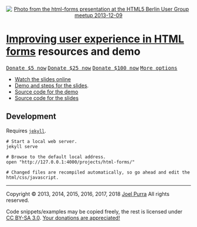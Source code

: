 <p align="center">
  <a href="https://joelpurra.com/projects/html-forms/"><img src="https://files.joelpurra.com/projects/html-forms/video/2013-12-09/joel-purra_html-forms_2013-12-09_presentation_highres.jpg" alt="Photo from the html-forms presentation at the HTML5 Berlin User Group meetup 2013-12-09" border="0" /></a>
</p>

# [Improving user experience in HTML forms](https://joelpurra.com/projects/html-forms/) resources and demo

<p class="donate">
  <a href="https://joelpurra.com/donate/proceed/?amount=5&currency=usd"><kbd>Donate $5 now</kbd></a>
  <a href="https://joelpurra.com/donate/proceed/?amount=25&currency=usd"><kbd>Donate $25 now</kbd></a>
  <a href="https://joelpurra.com/donate/proceed/?amount=100&currency=usd&invoice=true"><kbd>Donate $100 now</kbd></a>
  <a href="https://joelpurra.com/donate/"><kbd>More options</kbd></a>
</p>

- [Watch the slides online](https://joelpurra.github.io/html-forms-presentation/)
- [Demo and steps for the slides](https://joelpurra.com/projects/html-forms/).
- [Source code for the demo](https://github.com/joelpurra/html-forms)
- [Source code for the slides](https://github.com/joelpurra/html-forms-presentation)



## Development

Requires [`jekyll`](https://jekyllrb.com/).

```shell
# Start a local web server.
jekyll serve

# Browse to the default local address.
open "http://127.0.0.1:4000/projects/html-forms/"

# Changed files are recompiled automatically, so go ahead and edit the html/css/javascript.
```



---



Copyright &copy; 2013, 2014, 2015, 2016, 2017, 2018 [Joel Purra](https://joelpurra.com/)
All rights reserved.

Code snippets/examples may be copied freely, the rest is licensed under [CC BY-SA 3.0](https://creativecommons.org/licenses/by-sa/3.0/). [Your donations are appreciated!](https://joelpurra.com/donate/)
